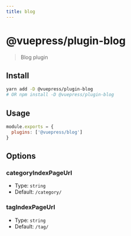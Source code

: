 ```yaml
---
title: blog
---
```


# @vuepress/plugin-blog

> Blog plugin

## Install

```bash
yarn add -D @vuepress/plugin-blog
# OR npm install -D @vuepress/plugin-blog
```

## Usage

```javascript
module.exports = {
  plugins: ['@vuepress/blog'] 
}
```

## Options

### categoryIndexPageUrl

- Type: `string`
- Default: `/category/`

### tagIndexPageUrl

- Type: `string`
- Default: `/tag/`
